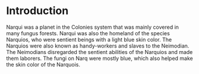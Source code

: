# Introduction

Narqui was a planet in the Colonies system that was mainly covered in many fungus forests.
Narqui was also the homeland of the species Narquios, who were sentient beings with a light blue skin color.
The Narquios were also known as handy-workers and slaves to the Neimodian.
The Neimodians disregarded the sentient abilities of the Narquios and made them laborers.
The fungi on Narq were mostly blue, which also helped make the skin color of the Narquois.
